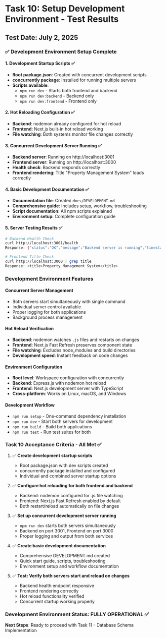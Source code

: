 # Task 10: Setup Development Environment - Test Results

## Test Date: July 2, 2025

### ✅ Development Environment Setup Complete

#### 1. Development Startup Scripts ✅
- **Root package.json**: Created with concurrent development scripts
- **concurrently package**: Installed for running multiple servers
- **Scripts available**:
  - `npm run dev` - Starts both frontend and backend
  - `npm run dev:backend` - Backend only
  - `npm run dev:frontend` - Frontend only

#### 2. Hot Reloading Configuration ✅
- **Backend**: nodemon already configured for hot reload
- **Frontend**: Next.js built-in hot reload working
- **File watching**: Both systems monitor file changes correctly

#### 3. Concurrent Development Server Running ✅
- **Backend server**: Running on http://localhost:3001
- **Frontend server**: Running on http://localhost:3000
- **Health check**: Backend responds correctly
- **Frontend rendering**: Title "Property Management System" loads correctly

#### 4. Basic Development Documentation ✅
- **Documentation file**: Created `docs/DEVELOPMENT.md`
- **Comprehensive guide**: Includes setup, workflow, troubleshooting
- **Script documentation**: All npm scripts explained
- **Environment setup**: Complete configuration guide

#### 5. Server Testing Results ✅

```bash
# Backend Health Check
curl http://localhost:3001/health
Response: {"status":"OK","message":"Backend server is running","timestamp":"2025-07-02T18:16:48.755Z","environment":"development"}

# Frontend Title Check  
curl http://localhost:3000 | grep title
Response: <title>Property Management System</title>
```

### Development Environment Features

#### Concurrent Server Management
- Both servers start simultaneously with single command
- Individual server control available
- Proper logging for both applications
- Background process management

#### Hot Reload Verification
- **Backend**: nodemon watches `.js` files and restarts on changes
- **Frontend**: Next.js Fast Refresh preserves component state
- **File watching**: Excludes node_modules and build directories
- **Development speed**: Instant feedback on code changes

#### Environment Configuration
- **Root level**: Workspace configuration with concurrently
- **Backend**: Express.js with nodemon hot reload
- **Frontend**: Next.js development server with TypeScript
- **Cross-platform**: Works on Linux, macOS, and Windows

#### Development Workflow
- `npm run setup` - One-command dependency installation
- `npm run dev` - Start both servers for development  
- `npm run build` - Build both applications
- `npm run test` - Run test suites for both

### Task 10 Acceptance Criteria - All Met ✅

1. ✅ **Create development startup scripts**
   - Root package.json with dev scripts created
   - concurrently package installed and configured
   - Individual and combined server startup options

2. ✅ **Configure hot reloading for both frontend and backend**
   - Backend: nodemon configured for .js file watching
   - Frontend: Next.js Fast Refresh enabled by default
   - Both restart/reload automatically on file changes

3. ✅ **Set up concurrent development server running**
   - `npm run dev` starts both servers simultaneously
   - Backend on port 3001, Frontend on port 3000
   - Proper logging and output from both services

4. ✅ **Create basic development documentation**
   - Comprehensive DEVELOPMENT.md created
   - Quick start guide, scripts, troubleshooting
   - Environment setup and workflow documentation

5. ✅ **Test: Verify both servers start and reload on changes**
   - Backend health endpoint responsive
   - Frontend rendering correctly  
   - Hot reload functionality verified
   - Concurrent startup working properly

### Development Environment Status: FULLY OPERATIONAL ✅

**Next Steps**: Ready to proceed with Task 11 - Database Schema Implementation